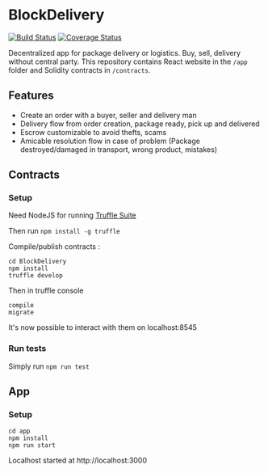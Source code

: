 # BlockDelivery

[![Build Status](https://travis-ci.com/Paulalex85/BlockDelivery.svg?branch=master)](https://travis-ci.com/Paulalex85/BlockDelivery)
[![Coverage Status](https://coveralls.io/repos/github/Paulalex85/BlockDelivery/badge.svg?branch=master)](https://coveralls.io/github/Paulalex85/BlockDelivery?branch=master)

Decentralized app for package delivery or logistics. Buy, sell, delivery without central party. This repository contains React website in the `/app` folder and Solidity contracts in `/contracts`.  

## Features

* Create an order with a buyer, seller and delivery man
* Delivery flow from order creation, package ready, pick up and delivered
* Escrow customizable to avoid thefts, scams
* Amicable resolution flow in case of problem (Package destroyed/damaged in transport, wrong product, mistakes)

## Contracts
### Setup

Need NodeJS for running [Truffle Suite](https://www.trufflesuite.com/docs/truffle/getting-started/installation)

Then run ```npm install -g truffle```

Compile/publish contracts :
```
cd BlockDelivery
npm install
truffle develop
```

Then in truffle console
```
compile
migrate
```

It's now possible to interact with them on localhost:8545

### Run tests

Simply run ```npm run test```

## App
### Setup

```
cd app
npm install
npm run start
```

Localhost started at http://localhost:3000